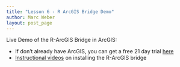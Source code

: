 ```yaml
---
title: "Lesson 6 - R ArcGIS Bridge Demo"
author: Marc Weber
layout: post_page
---
```


Live Demo of the R-ArcGIS Bridge in ArcGIS:

- If don’t already have ArcGIS, you can get a free 21 day trial [here](http://www.arcgis.com/features/free-trial.html)
- [Instructional videos](https://community.esri.com/groups/rstats/content?filterID=contentstatus%5Bpublished%5D~objecttype~objecttype%5Bvideo%5D) on installing the R-ArcGIS bridge   

